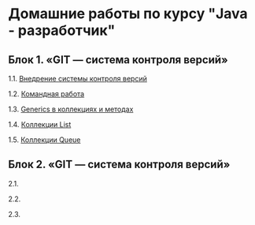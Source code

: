 # Домашние работы по курсу "Java - разработчик"

## Блок 1. «GIT — система контроля версий»
1.1. [Внедрение системы контроля версий](https://github.com/AtiskovaA/DZ_SalesManager)

1.2. [Командная работа](https://github.com/AtiskovaA/Teamwork)

1.3. [Generics в коллекциях и методах](https://github.com/AtiskovaA/MagicBox)

1.4. [Коллекции List](https://github.com/AtiskovaA/List)

1.5. [Коллекции Queue]()

## Блок 2. «GIT — система контроля версий»
2.1.[]()

2.2.[]()

2.3.[]()
  
